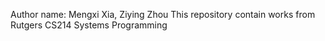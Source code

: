 Author name: Mengxi Xia, Ziying Zhou
This repository contain works from Rutgers CS214 Systems Programming
